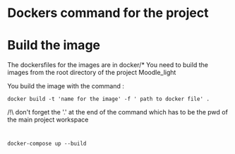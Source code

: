 # Dockers command for the project 

# Build the image 

 The dockersfiles for the images are in docker/* 
 You need to build the images from the root directory of the project Moodle_light 

You build the image with the command : 

` docker build -t 'name for the image' -f ' path to docker file' . ` 

/!\ don't forget the '.' at the end of the command which has to be the pwd of the main project workspace 

# 

` docker-compose up --build `
